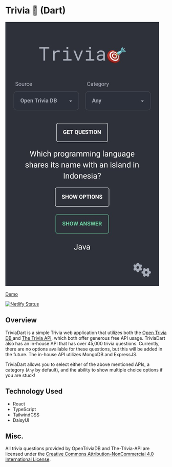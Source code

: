 # Trivia 🎯 (Dart)

![trivia-dart-image](/src/assets/triviadart.webp)

[Demo](https://triviadart.netlify.app/)

[![Netlify Status](https://api.netlify.com/api/v1/badges/6cb91f4b-93fe-4ac1-b7e0-417c39c7a2c4/deploy-status)](https://app.netlify.com/sites/triviadart/deploys)

## Overview

TriviaDart is a simple Trivia web application that utilizes both the [Open Trivia DB ](https://opentdb.com/) and [The Trivia API](https://the-trivia-api.com/), which both offer generous free API usage. TriviaDart also has an in-house API that has over 45,000 trivia questions. Currently, there are no options available for these questions, but this will be added in the future. The in-house API utilizes MongoDB and ExpressJS.

TriviaDart allows you to select either of the above mentioned APIs, a category (`Any` by default), and the ability to show multiple choice options if you are stuck!

## Technology Used

- React
- TypeScript
- TailwindCSS
- DaisyUI

## Misc.

All trivia questions provided by OpenTriviaDB and The-Trivia-API are licensed under the [Creative Commons Attribution-NonCommercial 4.0 International License](https://creativecommons.org/licenses/by-nc/4.0/).

